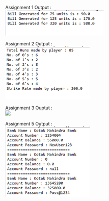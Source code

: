Assignment 1 Output :<br>
![](outputs/asgn1.png)
<br>

Assignment 2 Output :<br>
![](outputs/asgn2.png)
<br>

Assignment 3 Ouptut :<br>
![](outputs/asgn3.png)
<br>

Assignment 5 Output :<br>
![](outputs/asgn5.png)
